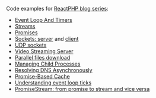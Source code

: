 Code examples for [ReactPHP blog series](http://sergeyzhuk.me/2017/06/06/phpreact-event-loop/):

- [Event Loop And Timers](http://sergeyzhuk.me/2017/06/06/phpreact-event-loop/)
- [Streams](http://sergeyzhuk.me/2017/06/12/phpreact-streams/)
- [Promises](http://sergeyzhuk.me/2017/06/16/phpreact-promises/)
- [Sockets: server](http://sergeyzhuk.me/2017/06/22/reactphp-chat-server/) and  [client](http://sergeyzhuk.me/2017/06/24/reactphp-chat-client/)
- [UDP sockets](http://sergeyzhuk.me/2017/07/05/reactphp-udp/)  
- [Video Streaming Server](http://sergeyzhuk.me/2017/07/17/reatcphp-http-server/)
- [Parallel files download](http://sergeyzhuk.me/2017/07/26/reactphp-http-client/)
- [Managing Child Processes](http://sergeyzhuk.me/2017/08/07/reactphp-child-process/)
- [Resolving DNS Asynchronously](http://sergeyzhuk.me/2017/09/03/reactphp-dns/)
- [Promise-Based Cache](http://sergeyzhuk.me/2017/09/15/reactphp-cache/)
- [Understanding event loop ticks](http://sergeyzhuk.me/2017/09/25/reactphp-event-loop-ticks/)
- [PromiseStream: from promise to stream and vice versa](http://sergeyzhuk.me/2017/12/07/reactphp-promise-stream/)
